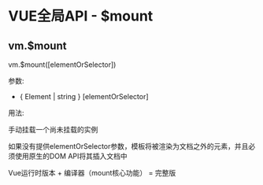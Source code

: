 <div id="metaData" createTime="2020-08-01 19:06:00" category="学习笔记" tags="前端;vue" title="VUE全局API - $mount"></div>

# VUE全局API - $mount

## vm.$mount

vm.$mount([elementOrSelector])

参数:
   * { Element | string } [elementOrSelector]

用法:

手动挂载一个尚未挂载的实例

如果没有提供elementOrSelector参数，模板将被渲染为文档之外的元素，并且必须使用原生的DOM API将其插入文档中

Vue运行时版本 + 编译器（mount核心功能） = 完整版




